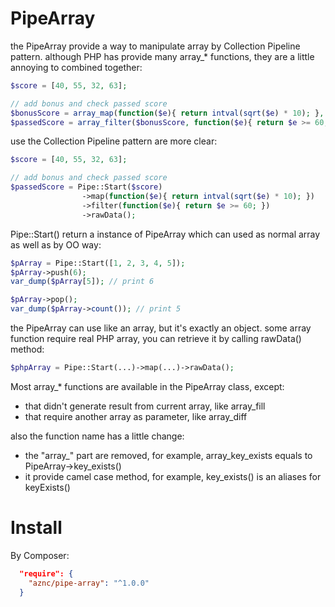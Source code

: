 # PipeArray
the PipeArray provide a way to manipulate array by Collection Pipeline pattern.
although PHP has provide many array_* functions, they are a little annoying to combined together:

```php
$score = [40, 55, 32, 63];

// add bonus and check passed score
$bonusScore = array_map(function($e){ return intval(sqrt($e) * 10); }, $score);
$passedScore = array_filter($bonusScore, function($e){ return $e >= 60; });
```

use the Collection Pipeline pattern are more clear:

```php
$score = [40, 55, 32, 63];

// add bonus and check passed score
$passedScore = Pipe::Start($score)
                ->map(function($e){ return intval(sqrt($e) * 10); })
                ->filter(function($e){ return $e >= 60; })
                ->rawData();
```

Pipe::Start() return a instance of PipeArray which can used as normal array as well as by OO way:

```php
$pArray = Pipe::Start([1, 2, 3, 4, 5]);
$pArray->push(6);
var_dump($pArray[5]); // print 6

$pArray->pop();
var_dump($pArray->count()); // print 5
```

the PipeArray can use like an array, but it's exactly an object.
some array function require real PHP array, you can retrieve it by calling rawData() method:

```php
$phpArray = Pipe::Start(...)->map(...)->rawData();
```

Most array_* functions are available in the PipeArray class, except:
- that didn't generate result from current array, like array_fill
- that require another array as parameter, like array_diff

also the function name has a little change:
- the "array_" part are removed, for example, array_key_exists equals to PipeArray->key_exists()
- it provide camel case method, for example, key_exists() is an aliases for keyExists()

# Install

By Composer:
```json
  "require": {
    "aznc/pipe-array": "^1.0.0"
  }
```

